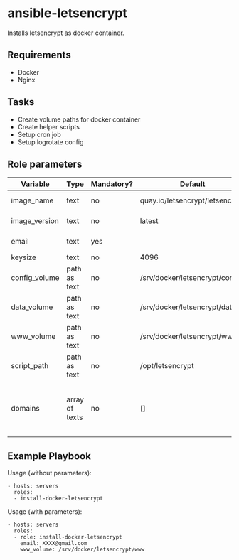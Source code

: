 ansible-letsencrypt
===================

Installs letsencrypt as docker container.

Requirements
------------

* Docker
* Nginx

Tasks
-----

* Create volume paths for docker container
* Create helper scripts
* Setup cron job
* Setup logrotate config

Role parameters
--------------

| Variable      | Type | Mandatory? | Default | Description           |
|---------------|------|------------|---------|-----------------------|
| image_name    | text | no         | quay.io/letsencrypt/letsencrypt | Docker image name    |
| image_version | text | no         | latest                          | Docker image version |
| email         | text | yes        |                                 | Your e-mail address  |
| keysize       | text | no         | 4096                            |                      |
| config_volume | path as text | no | /srv/docker/letsencrypt/config  |                      |
| data_volume   | path as text | no | /srv/docker/letsencrypt/data    |                      |
| www_volume    | path as text | no | /srv/docker/letsencrypt/www     |                      |
| script_path          | path as text | no | /opt/letsencrypt         |                      |
| domains              | array of texts | no | []                     | list of your (sub-)domains you want to manage letsencrypt certificates |

Example Playbook
----------------

Usage (without parameters):

    - hosts: servers
      roles:
      - install-docker-letsencrypt

Usage (with parameters):

    - hosts: servers
      roles:
      - role: install-docker-letsencrypt
        email: XXXX@gmail.com
        www_volume: /srv/docker/letsencrypt/www
